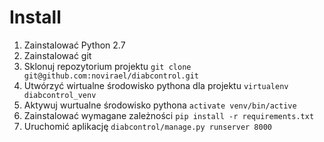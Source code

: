 # Install

1. Zainstalować Python 2.7
2. Zainstalować git
3. Sklonuj repozytorium projektu `git clone git@github.com:novirael/diabcontrol.git` 
4. Utwórzyć wirtualne środowisko pythona dla projektu `virtualenv diabcontrol_venv`
5. Aktywuj wurtualne środowisko pythona `activate venv/bin/active`
6. Zainstalować wymagane zależności `pip install -r requirements.txt`
7. Uruchomić aplikację `diabcontrol/manage.py runserver 8000`
